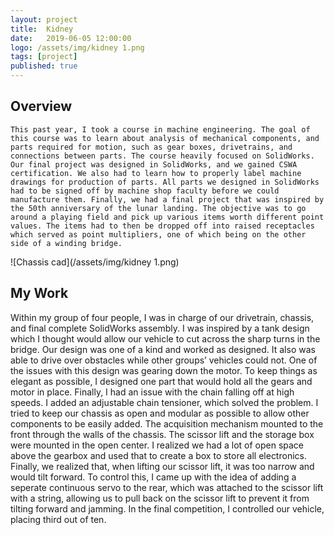 ```yaml
---
layout: project
title:  Kidney
date:   2019-06-05 12:00:00
logo: /assets/img/kidney 1.png
tags: [project]
published: true
---
```


## Overview
	This past year, I took a course in machine engineering. The goal of this course was to learn about analysis of mechanical components, and parts required for motion, such as gear boxes, drivetrains, and connections between parts. The course heavily focused on SolidWorks. Our final project was designed in SolidWorks, and we gained CSWA certification. We also had to learn how to properly label machine drawings for production of parts. All parts we designed in SolidWorks had to be signed off by machine shop faculty before we could manufacture them. Finally, we had a final project that was inspired by the 50th anniversary of the lunar landing. The objective was to go around a playing field and pick up various items worth different point values. The items had to then be dropped off into raised receptacles which served as point multipliers, one of which being on the other side of a winding bridge. 
	
![Chassis cad](/assets/img/kidney 1.png)
    
## My Work
Within my group of four people, I was in charge of our drivetrain, chassis, and final complete SolidWorks assembly. I was inspired by a tank design which I thought would allow our vehicle to cut across the sharp turns in the bridge. Our design was one of a kind and worked as designed. It also was able to drive over obstacles while other groups’ vehicles could not. One of the issues with this design was gearing down the motor. To keep things as elegant as possible, I designed one part that would hold all the gears and motor in place. Finally, I had an issue with the chain falling off at high speeds. I added an adjustable chain tensioner, which solved the problem. I tried to keep our chassis as open and modular as possible to allow other components to be easily added. The acquisition mechanism mounted to the front through the walls of the chassis. The scissor lift and the storage box were mounted in the open center. I realized we had a lot of open space above the gearbox and used that to create a box to store all electronics. Finally, we realized that, when lifting our scissor lift, it was too narrow and would tilt forward. To control this, I came up with the idea of adding a seperate continuous servo to the rear, which was attached to the scissor lift with a string, allowing us to pull back on the scissor lift to prevent it from tilting forward and jamming. In the final competition, I controlled our vehicle, placing third out of ten. 

